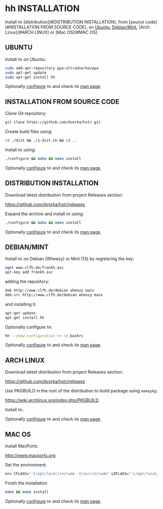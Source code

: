 hh INSTALLATION
===============
Install `hh` [distribution](#DISTRIBUTION INSTALLATION), from [source code](#INSTALLATION FROM SOURCE CODE), 
on [Ubuntu](#UBUNTU), [Debian/Mint](#DEBIAN/MINT), [Arch Linux](#ARCH LINUX) 
or [Mac OS](#MAC OS).  


UBUNTU
------
Install `hh` on Ubuntu:
```bash
sudo add-apt-repository ppa:ultradvorka/ppa
sudo apt-get update
sudo apt-get install hh
```
Optionally [configure](CONFIGURATION.MD) `hh` and check its [man page](README.md#DOCUMENTATION). 


INSTALLATION FROM SOURCE CODE
-----------------------------
Clone Git repository:
```bash
git clone https://github.com/dvorka/hstr.git
```
Create build files using:
```bash
cd ./dist && ./1-dist.sh && cd ..
```
Install `hh` using:
```bash
./configure && make && make install
```
Optionally [configure](CONFIGURATION.MD) `hh` and check its [man page](README.md#DOCUMENTATION). 


DISTRIBUTION INSTALLATION 
-------------------------
Download latest distribution from project Releases section:

https://github.com/dvorka/hstr/releases

Expand the archive and install `hh` using:
```bash
./configure && make && make install
```
Optionally [configure](CONFIGURATION.MD) `hh` and check its [man page](README.md#DOCUMENTATION). 


DEBIAN/MINT
-----------
Install `hh` on Debian (Wheezy) or Mint (13) by registering the key:
```bash
wget www.clfh.de/frankh.asc
apt-key add frankh.asc
```
adding the repository:
```bash
deb http://www.clfh.de/debian wheezy main
deb-src http://www.clfh.de/debian wheezy main
```
and installing it:
```bash
apt-get update
apt-get install hh
```
Optionally configure `hh`: 
```bash
hh --show-configuration >> ~/.bashrc
```
Optionally [configure](CONFIGURATION.MD) `hh` and check its [man page](README.md#DOCUMENTATION). 


ARCH LINUX
----------
Download latest distribution from project Releases section:

https://github.com/dvorka/hstr/releases

Use PKGBUILD in the root of the distribution to build package using `makepkg`:

https://wiki.archlinux.org/index.php/PKGBUILD

Install `hh`.

Optionally [configure](CONFIGURATION.MD) `hh` and check its [man page](README.md#DOCUMENTATION). 


MAC OS
------
Install MacPorts:

   http://www.macports.org

Set the environment:
```bash
env CFLAGS="-I/opt/local/include -I/usr/include" LDFLAGS="-L/opt/local/lib -L/usr/lib" ./configure
```

Finish the installation
```bash
make && make install
```

Optionally [configure](CONFIGURATION.MD) `hh` and check its [man page](README.md#DOCUMENTATION). 
